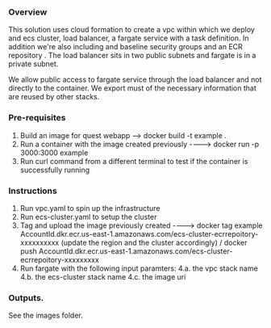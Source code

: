 
### Overview

This solution uses cloud formation to create a vpc within which we deploy and ecs cluster, load balancer, a fargate service with a task definition.
In addition we're also including and baseline security groups and an ECR repository . The load balancer sits in two public subnets and fargate is in a private subnet. 

We allow public access to fargate service through the load balancer and not directly to the container.
We export must of the necessary information that are reused by other stacks. 

### Pre-requisites
1. Build an image for quest webapp --> docker build -t example .
2. Run a container with the image created previously ----> docker run -p 3000:3000 example
3. Run curl command from a different terminal to test if the container is successfully running

### Instructions
1. Run vpc.yaml to spin up the infrastructure
2. Run ecs-cluster.yaml to setup the cluster
3. Tag and upload the image previously created ----> docker tag example AccountId.dkr.ecr.us-east-1.amazonaws.com/ecs-cluster-ecrrepoitory-xxxxxxxxxx (update the region and the cluster accordingly) / docker push AccountId.dkr.ecr.us-east-1.amazonaws.com/ecs-cluster-ecrrepoitory-xxxxxxxxx
4. Run fargate with the following input paramters:
4.a. the vpc stack name
4.b. the ecs-cluster stack name
4.c. the image uri


### Outputs.
See the images folder.
